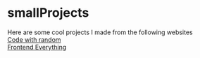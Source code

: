 # smallProjects

Here are some cool projects I made from the following websites  
[Code with random](https://www.codewithrandom.com/)  
[Frontend Everything](https://www.frontendeverything.in/)

